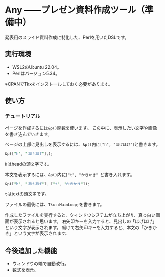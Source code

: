 # Any ――プレゼン資料作成ツール（準備中）

発表用のスライド資料作成に特化した、Perlを用いたDSLです。

## 実行環境

- WSL2のUbuntu 22.04。
- Perlはバージョン5.34。

※CPANでTkxをインストールしておく必要があります。

## 使い方

### チュートリアル

ページを作成するには`&p()`関数を使います。
この中に、表示したい文字や画像を書き込んでいきます。

ページの上部に見出しを表示するには、`&p()`内に`["h", "ほげほげ"]`と書きます。

``` perl
&p(["h", "ほげほげ"],);
```

`h`はheadの頭文字です。

本文を表示するには、`&p()`内に`["t", "かきかき"]`と書き入れます。

``` perl
&p(["h", "ほげほげ"], ["t", "かきかき"]);
```

`t`はtextの頭文字です。

ファイルの最後には、`Tkx::MainLoop;`を書きます。

作成したファイルを実行すると、ウィンドウシステムが立ち上がり、真っ白い画面が表示されると思います。
右矢印キーを入力すると、見出しの「ほげほげ」という文字が表示されます。
続けて右矢印キーを入力すると、本文の「かきかき」という文字が表示されます。

## 今後追加した機能

- ウィンドウの端で自動改行。
- 数式を表示。

